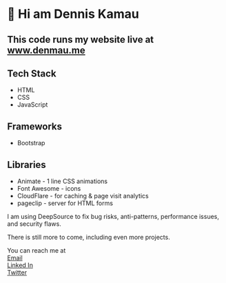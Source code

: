 # 👋 Hi am Dennis Kamau

## This code runs my website live at <a href="https://www.denmau.me">www.denmau.me</a>

## Tech Stack

- HTML
- CSS
- JavaScript

## Frameworks

- Bootstrap

## Libraries

- Animate - 1 line CSS animations
- Font Awesome - icons
- CloudFlare - for caching & page visit analytics
- pageclip - server for HTML forms

I am using DeepSource to fix bug risks, anti-patterns, performance issues, and security flaws.

There is still more to come, including even more projects.

You can reach me at
<br />
[Email](mailto:dmkamau475@gmail.com)
<br />
[Linked In](https:www.linkedin.com/in/denmau)
<br />
[Twitter](https:www.twitter.com/denmau6)
